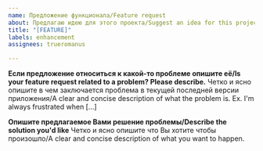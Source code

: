```yaml
---
name: Предложение функционала/Feature request
about: Предлагаю идею для этого проекта/Suggest an idea for this project
title: "[FEATURE]"
labels: enhancement
assignees: trueromanus

---
```


**Если предложение относиться к какой-то проблеме опишите её/Is your feature request related to a problem? Please describe.**
Четко и ясно опишите в чем заключается проблема в текущей последней версии приложения/A clear and concise description of what the problem is. Ex. I'm always frustrated when [...]

**Опишите предлагаемое Вами решение проблемы/Describe the solution you'd like**
Четко и ясно опишите что Вы хотите чтобы произошло/A clear and concise description of what you want to happen.
